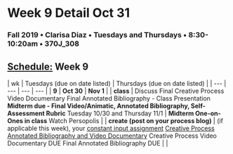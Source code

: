 # Week 9 Detail Oct 31

### Fall 2019 • Clarisa Diaz • Tuesdays and Thursdays • 8:30-10:20am • 370J_308

## [Schedule:](./) Week 9

| wk | Tuesdays \(due on date listed\) | Thursdays \(due on date listed\) |
| --- | --- | --- | --- |
| **9** | **Oct 30** | **Nov 1** |
| **class** | Discuss Final Creative Process Video Documentary Final Annotated Bibliography - Class Presentation  **Midterm due - Final Video/Animatic, Annotated Bibliography, Self-Assessment Rubric**  Tuesday 10/30 and Thursday 11/1   |  **Midterm One-on-Ones in class**  Watch Persopolis  |
| **create \(post on your process blog\)** |  \(if applicable this week\), your [constant input assignment](../assignments/constant-input-or-output.md)  [Creative Process Annotated Bibliography and Video Documentary](../projects/creative-process-annotated-bibliography-and-video-documentary.md) Creative Process Video Documentary DUE Final Annotated Bibliography DUE | |

